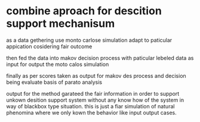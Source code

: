 # combine aproach for descition support mechanisum

as a data gethering use monto carlose simulation adapt to paticular appication cosidering fair outcome

then fed the data into makov decision process with paticular lebeled data as input for output the moto calos simulation

finally as per scores taken as output for makov des process and decision being evaluate basis of parato analysis

output for the method garateed the fair information in order to support unkown desition support system without any know how of the system in way of blackbox type situation. this is just a fiar simulation of natural phenomina where we only kown the behavior like input output cases.
